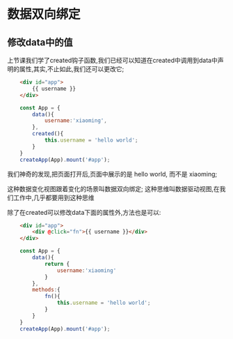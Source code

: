 # 数据双向绑定

## 修改data中的值
上节课我们学了created钩子函数,我们已经可以知道在created中调用到data中声明的属性,其实,不止如此,我们还可以更改它;
```html
    <div id="app">
        {{ username }}
    </div>
```
```javascript
    const App = {
        data(){
            username:'xiaoming',
        },
        created(){
            this.username = 'hello world';
        }
    }
    createApp(App).mount('#app');
```
我们神奇的发现,把页面打开后,页面中展示的是 hello world, 而不是 xiaoming;

这种数据变化视图跟着变化的场景叫数据双向绑定; 这种思维叫数据驱动视图,在我们工作中,几乎都要用到这种思维

除了在created可以修改data下面的属性外,方法也是可以:
```html
    <div id="app">
        <div @click="fn">{{ username }}</div>
    </div>
```
```javascript
    const App = {
        data(){
            return {
                username:'xiaoming'
            }
        },
        methods:{
            fn(){
                this.username = 'hello world';
            }
        }
    }
    createApp(App).mount('#app');
```

